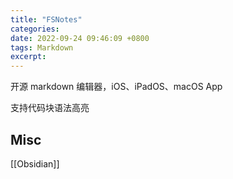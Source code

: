 ```yaml
---
title: "FSNotes"
categories: 
date: 2022-09-24 09:46:09 +0800
tags: Markdown
excerpt: 
---
```


开源 markdown 编辑器，iOS、iPadOS、macOS App

支持代码块语法高亮



## Misc

[[Obsidian]]

